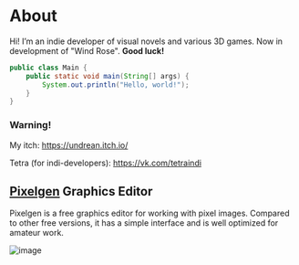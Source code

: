 # About
Hi! I’m an indie developer of visual novels and various 3D games. 
Now in development of "Wind Rose". **Good luck!**
``` java
public class Main {
    public static void main(String[] args) {
        System.out.println("Hello, world!");
    }
}
```
### Warning!
My itch: https://undrean.itch.io/

Tetra (for indi-developers): https://vk.com/tetraindi

## [Pixelgen](https://github.com/undrean/pixelgen) Graphics Editor 
Pixelgen is a free graphics editor for working with pixel images. Compared to other free versions, it has a simple interface and is well optimized for amateur work.

![image](https://github.com/undrean/undrean/assets/152028836/1f1bbd36-edb6-40df-8420-1a46104608db)

